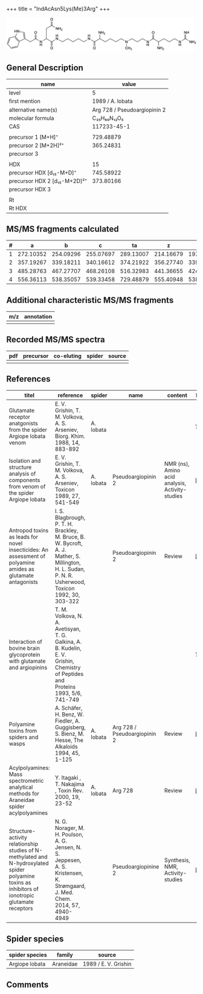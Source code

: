 +++
title = "IndAcAsn5Lys(Me)3Arg"
+++

![](/img/IndAcAsn5Lys(Me)3Arg.png)

## General Description

| name                         | value                        |
|------------------------------|------------------------------|
| level                        | 5                            |
| first mention                | 1989 / A. lobata             |
| alternative name(s)          | Arg 728 / Pseudoargiopinin 2 |
| molecular formula            | C₃₅H₆₀N₁₂O₅                  |
| CAS                          | 117233-45-1                  |
|                              |                              |
| precursor 1 [M+H]⁺           | 729.48879                    |
| precursor 2 [M+2H]²⁺         | 365.24831                    |
| precursor 3                  |                              |
|                              |                              |
| HDX                          | 15                           |
| precursor HDX   [d₁₅-M+D]⁺   | 745.58922                    |
| precursor HDX 2 [d₁₅-M+2D]²⁺ | 373.80166                    |
| precursor HDX 3              |                              |
|                              |                              |
| Rt                           |                              |
| Rt HDX                       |                              |

## MS/MS fragments calculated

| # | a         | b         | c         | ta        | z         | y         | tz        |
|---|-----------|-----------|-----------|-----------|-----------|-----------|-----------|
| 1 | 272.10352 | 254.09296 | 255.07697 | 289.13007 | 214.16679 | 197.14024 | 245.20899 |
| 2 | 357.19267 | 339.18211 | 340.16612 | 374.21922 | 356.27740 | 339.25085 | 373.30395 |
| 3 | 485.28763 | 467.27707 | 468.26108 | 516.32983 | 441.36655 | 424.34000 | 458.39310 |
| 4 | 556.36113 | 538.35057 | 539.33458 | 729.48879 | 555.40948 | 538.38293 | 572.43603 |

## Additional characteristic MS/MS fragments

| m/z       | annotation |
|-----------|------------|
|           |            |

## Recorded MS/MS spectra

| pdf | precursor | co-eluting | spider    | source                              |
|-----|-----------|------------|-----------|-------------------------------------|
|     |           |            |           |                                     |

## References

| titel                                                                                                                                              | reference                                                                                                                                             | spider    | name                         | content                                         | link                                                                        |
|----------------------------------------------------------------------------------------------------------------------------------------------------|-------------------------------------------------------------------------------------------------------------------------------------------------------|-----------|------------------------------|-------------------------------------------------|-----------------------------------------------------------------------------|
| Glutamate receptor anatgonists from the spider Argiope lobata venom                                                                                | E. V. Grishin, T. M. Volkova, A. S. Arseniev, Biorg. Khim. 1988, 14, 883-892                                                                          | A. lobata |                              |                                                 | ???                                                                         |
| Isolation and structure analysis of components from venom of the spider Argiope lobata                                                             | E. V. Grishin, T. M. Volkova, A. S. Arseniev, Toxicon 1989, 27, 541-549                                                                               | A. lobata | Pseudoargiopinin 2           | NMR (ns), Amino acid analysis, Activity-studies | [Link](https://www.sciencedirect.com/science/article/pii/0041010189901153)  |
| Antropod toxins as leads for novel insecticides: An assessment of polyamine amides as glutamate antagonists                                        | I. S. Blagbrough, P. T. H. Brackley, M. Bruce, B. W. Bycroft, A. J. Mather, S. Millington, H. L. Sudan, P. N. R. Usherwood, Toxicon 1992, 30, 303-322 |           | Pseudoargiopinin 2           | Review                                          | [Link](https://www.sciencedirect.com/science/article/pii/0041010192908712)  |
| Interaction of bovine brain glycoprotein with glutamate and argiopinins                                                                            | T. M. Volkova, N. A. Avetisyan, T. G. Galkina, A. B. Kudelin, E. V. Grishin, Chemistry of Peptides and Proteins 1993, 5/6, 741-749                    |           |                              |                                                 | ???                                                                         |
| Polyamine toxins from spiders and wasps                                                                                                            | A. Schäfer, H. Benz, W. Fiedler, A. Guggisberg, S. Bienz, M. Hesse, The Alkaloids 1994, 45, 1-125                                                     | A. lobata | Arg 728 / Pseudoargiopinin 2 | Review                                          | [Link](https://www.sciencedirect.com/science/article/pii/S009995980860276X) |
| Acylpolyamines: Mass spectrometric analytical methods for Araneidae spider acylpolyamines                                                          | Y. Itagaki , T. Nakajima , Toxin Rev. 2000, 19, 23-52                                                                                                 | A. lobata | Arg 728                      | Review                                          | [Link](https://www.tandfonline.com/doi/abs/10.1081/TXR-100100314)           |
| Structure-activity relationship studies of N-methylated and N-hydroxylated spider polyamine toxins as inhibitors of ionotropic glutamate receptors | N. G. Norager, M. H. Poulson, A. G. Jensen, N. S. Jeppesen, A. S. Kristensen, K. Strømgaard, J. Med. Chem. 2014, 57, 4940-4949                        |           | Pseudoargiopinine 2          | Synthesis, NMR, Activity-studies                | [Link](https://pubs.acs.org/doi/abs/10.1021/jm5004705)                      |

## Spider species

| spider species | family    | source               |
|----------------|-----------|----------------------|
| Argiope lobata | Araneidae | 1989 / E. V. Grishin |

## Comments